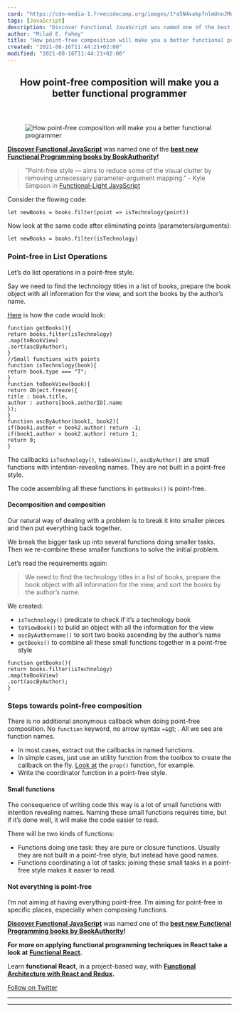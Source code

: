 ```yaml
---
card: "https://cdn-media-1.freecodecamp.org/images/1*a5N4vokpfnlmUnnJMou9zw.jpeg"
tags: [JavaScript]
description: "Discover Functional JavaScript was named one of the best new "
author: "Milad E. Fahmy"
title: "How point-free composition will make you a better functional programmer"
created: "2021-08-16T11:44:21+02:00"
modified: "2021-08-16T11:44:21+02:00"
---
```

<div class="site-wrapper">
<main id="site-main" class="site-main outer">
<div class="inner">
<article class="post-full post tag-javascript tag-tech tag-functional-programming tag-coding tag-technology ">
<header class="post-full-header">
<h1 class="post-full-title">How point-free composition will make you a better functional programmer</h1>
</header>
<figure class="post-full-image">
<picture>
<source media="(max-width: 700px)" sizes="1px" srcset="data:image/gif;base64,R0lGODlhAQABAIAAAAAAAP///yH5BAEAAAAALAAAAAABAAEAAAIBRAA7 1w">
<source media="(min-width: 701px)" sizes="(max-width: 800px) 400px,
(max-width: 1170px) 700px,
1400px" srcset="https://cdn-media-1.freecodecamp.org/images/1*a5N4vokpfnlmUnnJMou9zw.jpeg 300w,
https://cdn-media-1.freecodecamp.org/images/1*a5N4vokpfnlmUnnJMou9zw.jpeg 600w,
https://cdn-media-1.freecodecamp.org/images/1*a5N4vokpfnlmUnnJMou9zw.jpeg 1000w,
https://cdn-media-1.freecodecamp.org/images/1*a5N4vokpfnlmUnnJMou9zw.jpeg 2000w">
<img onerror="this.style.display='none'" src="https://cdn-media-1.freecodecamp.org/images/1*a5N4vokpfnlmUnnJMou9zw.jpeg" alt="How point-free composition will make you a better functional programmer">
</picture>
</figure>
<section class="post-full-content">
<div class="post-content">
<p><a href="https://read.amazon.com/kp/embed?asin=B07PBQJYYG&amp;preview=newtab&amp;linkCode=kpe&amp;ref_=cm_sw_r_kb_dp_cm5KCbE5BDJGE" rel="nofollow noopener noopener noopener noopener noopener noopener noopener noopener noopener noopener noopener noopener nofollow noopener nofollow noopener"><strong><strong>Discover Functional JavaScript</strong></strong></a> was named one of the <a href="https://bookauthority.org/books/new-functional-programming-books?t=7p46zt&amp;s=award&amp;book=1095338781" rel="noopener nofollow nofollow noopener"><strong><strong>best new Functional Programming books by BookAuthority</strong></strong></a><strong><strong>!</strong></strong></p><blockquote>"Point-free style — aims to reduce some of the visual clutter by removing unnecessary parameter-argument mapping." - Kyle Simpson in <a href="https://www.amazon.com/Functional-Light-JavaScript-Pragmatic-Balanced-FP-ebook/dp/B0787DBFKH/ref=sr_1_1?ie=UTF8&amp;qid=1519405569&amp;sr=8-1&amp;keywords=kyle+simpson+functional&amp;dpID=41de4aNCSQL&amp;preST=_SX342_QL70_&amp;dpSrc=srch" rel="noopener">Functional-Light JavaScript</a></blockquote><p>Consider the flowing code:</p><pre><code>let newBooks = books.filter(point =&gt; isTechnology(point))</code></pre><p>Now look at the same code after eliminating points (parameters/arguments):</p><pre><code>let newBooks = books.filter(isTechnology)</code></pre><h3 id="point-free-in-list-operations">Point-free in List Operations</h3><p>Let’s do list operations in a point-free style.</p><p>Say we need to find the technology titles in a list of books, prepare the book object with all information for the view, and sort the books by the author’s name.</p><p><a href="https://jsfiddle.net/cristi_salcescu/j2mzyvau/" rel="noopener">Here</a> is how the code would look:</p><pre><code>function getBooks(){
return books.filter(isTechnology)
.map(toBookView)
.sort(ascByAuthor);
}
//Small functions with points
function isTechnology(book){
return book.type === "T";
}
function toBookView(book){
return Object.freeze({
title : book.title,
author : authors[book.authorID].name
});
}
function ascByAuthor(book1, book2){
if(book1.author &lt; book2.author) return -1;
if(book1.author &gt; book2.author) return 1;
return 0;
}</code></pre><p>The callbacks <code>isTechnology()</code>, <code>toBookView()</code>, <code>ascByAuthor()</code> are small functions with intention-revealing names. They are not built in a point-free style.</p><p>The code assembling all these functions in <code>getBooks()</code> is point-free.</p><h4 id="decomposition-and-composition">Decomposition and composition</h4><p>Our natural way of dealing with a problem is to break it into smaller pieces and then put everything back together.</p><p>We break the bigger task up into several functions doing smaller tasks. Then we re-combine these smaller functions to solve the initial problem.</p><p>Let’s read the requirements again:</p><blockquote>We need to find the technology titles in a list of books, prepare the book object with all information for the view, and sort the books by the author’s name.</blockquote><p>We created:</p><ul><li><code>isTechnology()</code> predicate to check if it’s a technology book</li><li><code>toViewBook()</code> to build an object with all the information for the view</li><li><code>ascByAuthorname()</code> to sort two books ascending by the author’s name</li><li><code>getBooks()</code> to combine all these small functions together in a point-free style</li></ul><pre><code>function getBooks(){
return books.filter(isTechnology)
.map(toBookView)
.sort(ascByAuthor);
}</code></pre><h3 id="steps-towards-point-free-composition">Steps towards point-free composition</h3><p>There is no additional anonymous callback when doing point-free composition. No <code>function</code> keyword, no arrow syntax <code>=&amp;</code>gt; . All we see are function names.</p><ul><li>In most cases, extract out the callbacks in named functions.</li><li>In simple cases, just use an utility function from the toolbox to create the callback on the fly. <a href="#2428" rel="noopener">Look at</a> the <code>prop()</code> function, for example.</li><li>Write the coordinator function in a point-free style.</li></ul><h4 id="small-functions">Small functions</h4><p>The consequence of writing code this way is a lot of small functions with intention revealing names. Naming these small functions requires time, but if it’s done well, it will make the code easier to read.</p><p>There will be two kinds of functions:</p><ul><li>Functions doing one task: they are pure or closure functions. Usually they are not built in a point-free style, but instead have good names.</li><li>Functions coordinating a lot of tasks: joining these small tasks in a point-free style makes it easier to read.</li></ul><h4 id="not-everything-is-point-free">Not everything is point-free</h4><p>I’m not aiming at having everything point-free. I’m aiming for point-free in specific places, especially when composing functions.</p><p><a href="https://read.amazon.com/kp/embed?asin=B07PBQJYYG&amp;preview=newtab&amp;linkCode=kpe&amp;ref_=cm_sw_r_kb_dp_cm5KCbE5BDJGE&amp;source=post_page---------------------------"><strong><strong>Discover Functional JavaScript</strong></strong></a> was named one of the<strong><strong> </strong></strong><a href="https://bookauthority.org/books/new-functional-programming-books?t=7p46zt&amp;s=award&amp;book=1095338781&amp;source=post_page---------------------------"><strong><strong>best new Functional Programming books by BookAuthority</strong></strong></a><strong><strong>!</strong></strong></p><p><strong><strong>For more on applying functional programming techniques in React take a look at</strong></strong> <a href="https://read.amazon.com/kp/embed?asin=B07S1NLFTS&amp;preview=newtab&amp;linkCode=kpe&amp;ref_=cm_sw_r_kb_dp_Pko5CbA30383Y" rel="noopener nofollow"><strong><strong>Functional React</strong></strong></a><strong><strong>.</strong></strong></p><p>Learn <strong><strong>functional React</strong></strong>, in a project-based way, with <a href="https://read.amazon.com/kp/embed?asin=B0846NRJYR&amp;preview=newtab&amp;linkCode=kpe&amp;ref_=cm_sw_r_kb_dp_o.hlEbDD02JB2" rel="noopener nofollow"><strong><strong>Functional Architecture with React and Redux</strong></strong></a><strong><strong>.</strong></strong></p><p><a href="https://twitter.com/cristi_salcescu" rel="noopener nofollow nofollow noopener nofollow noopener nofollow noopener">Follow on Twitter</a></p>
</div>
<hr>
<hr>
</section>
</article>
</div>
</main>
</div>
<!-- Google Tag Manager (noscript) -->
<!-- End Google Tag Manager (noscript) -->
